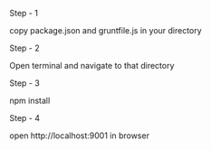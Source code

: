 Step - 1 

copy package.json and gruntfile.js in your directory

Step - 2

Open terminal and navigate to that directory

Step - 3

npm install

Step - 4

open http://localhost:9001 in browser